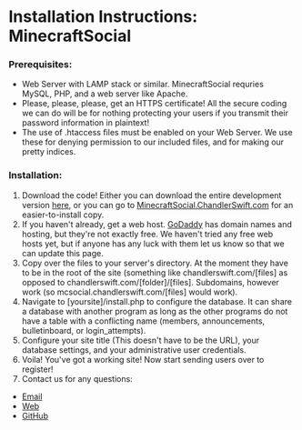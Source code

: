 Installation Instructions: MinecraftSocial
==========================================

### Prerequisites: ###

* Web Server with LAMP stack or similar. MinecraftSocial requries MySQL, PHP,
  and a web server like Apache.
* Please, please, please, get an HTTPS certificate! All the secure coding we
  can do will be for nothing protecting your users if you transmit their password
  information in plaintext!
* The use of .htaccess files must be enabled on your Web Server. We use these
  for denying permission to our included files, and for making our pretty indices.

### Installation: ###

1. Download the code! Either you can download the entire development version
   [here](https://github.com/ChandlerSwift/MinecraftSocial/archive/master.zip),
   or you can go to [MinecraftSocial.ChandlerSwift.com](http://minecraftsocial.chandlerswift.com/download/)
   for an easier-to-install copy.
2. If you haven't already, get a web host. [GoDaddy](http://godaddy.com) has
   domain names and hosting, but they're not exactly free. We haven't tried
   any free web hosts yet, but if anyone has any luck with them let us know
   so that we can update this page.
3. Copy over the files to your server's directory. At the moment they have to
   be in the root of the site (something like chandlerswift.com/[files] as
   opposed to chandlerswift.com/[folder]/[files]. Subdomains, however work (so
   mcsocial.chandlerswift.com/[files] would work).
4. Navigate to [yoursite]/install.php to configure the database. It can share
   a database with another program as long as the other programs do not have a
   table with a conflicting name (members, announcements, bulletinboard, or
   login_attempts).
5. Configure your site title (This doesn't have to be the URL), your database
   settings, and your administrative user credentials.
6. Voila! You've got a working site! Now start sending users over to register!
7. Contact us for any questions:
  * [Email](mailto:chandler@chandlerswift.com?subject=MinecraftSocial)
  * [Web](http://minecraftsocial.chandlerswift.com)
  * [GitHub](https://github.com/ChandlerSwift/MinecraftSocial)
